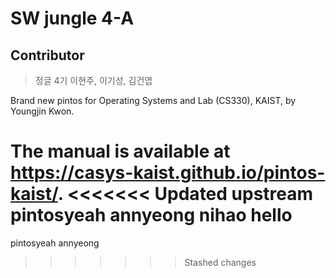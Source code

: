 # SW jungle 4-A
## Contributor
> 정글 4기 이현주, 이기성, 김건엽

Brand new pintos for Operating Systems and Lab (CS330), KAIST, by Youngjin Kwon.

The manual is available at https://casys-kaist.github.io/pintos-kaist/.
<<<<<<< Updated upstream
pintosyeah annyeong nihao hello
=======
pintosyeah annyeong
>>>>>>> Stashed changes
